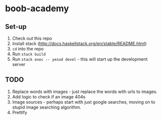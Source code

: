 # boob-academy

## Set-up

1. Check out this repo
2. Install stack (http://docs.haskellstack.org/en/stable/README.html)
3. `cd` into the repo
4. Run `stack build`
5. Run `stack exec -- yesod devel` - this will start up the development server


## TODO

1. Replace words with images - just replace the words with urls to images.
2. Add logic to check if an image 404s
2. Image sources - perhaps start with just google searches, moving on to stupid image searching algorithm.
3. Prettify

